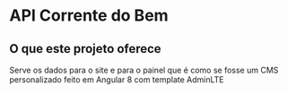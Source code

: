 # API Corrente do Bem

## O que este projeto oferece

Serve os dados para o site e para o painel que é como se fosse um CMS personalizado feito em Angular 8 com template AdminLTE
